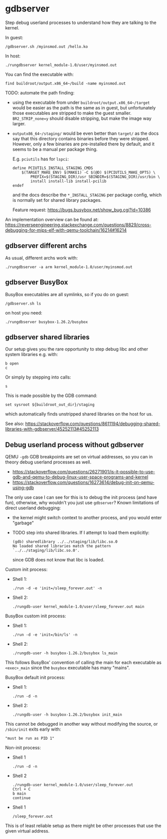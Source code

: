 # gdbserver

Step debug userland processes to understand how they are talking to the kernel.

In guest:

    /gdbserver.sh /myinsmod.out /hello.ko

In host:

    ./rungdbserver kernel_module-1.0/user/myinsmod.out

You can find the executable with:

    find buildroot/output.x86_64~/build -name myinsmod.out

TODO: automate the path finding:

-   using the executable from under `buildroot/output.x86_64~/target` would be easier as the path is the same as in guest, but unfortunately those executables are stripped to make the guest smaller. `BR2_STRIP_none=y` should disable stripping, but make the image way larger.

-   `outputx86_64~/staging/` would be even better than `target/` as the docs say that this directory contains binaries before they were stripped. However, only a few binaries are pre-installed there by default, and it seems to be a manual per package thing.

    E.g. `pciutils` has for `lspci`:

        define PCIUTILS_INSTALL_STAGING_CMDS
            $(TARGET_MAKE_ENV) $(MAKE1) -C $(@D) $(PCIUTILS_MAKE_OPTS) \
                PREFIX=$(STAGING_DIR)/usr SBINDIR=$(STAGING_DIR)/usr/bin \
                install install-lib install-pcilib
        endef

    and the docs describe the `*_INSTALL_STAGING` per package config, which is normally set for shared library packages.

    Feature request: <https://bugs.busybox.net/show_bug.cgi?id=10386>

An implementation overview can be found at: <https://reverseengineering.stackexchange.com/questions/8829/cross-debugging-for-mips-elf-with-qemu-toolchain/16214#16214>

## gdbserver different archs

As usual, different archs work with:

    ./rungdbserver -a arm kernel_module-1.0/user/myinsmod.out

## gdbserver BusyBox

BusyBox executables are all symlinks, so if you do on guest:

    /gdbserver.sh ls

on host you need:

    ./rungdbserver busybox-1.26.2/busybox

## gdbserver shared libraries

Our setup gives you the rare opportunity to step debug libc and other system libraries e.g. with:

    b open
    c

Or simply by stepping into calls:

    s

This is made possible by the GDB command:

    set sysroot ${buildroot_out_dir}/staging

which automatically finds unstripped shared libraries on the host for us.

See also: <https://stackoverflow.com/questions/8611194/debugging-shared-libraries-with-gdbserver/45252113#45252113>

## Debug userland process without gdbserver

QEMU `-gdb` GDB breakpoints are set on virtual addresses, so you can in theory debug userland processes as well.

- <https://stackoverflow.com/questions/26271901/is-it-possible-to-use-gdb-and-qemu-to-debug-linux-user-space-programs-and-kernel>
- <https://stackoverflow.com/questions/16273614/debug-init-on-qemu-using-gdb>

The only use case I can see for this is to debug the init process (and have fun), otherwise, why wouldn't you just use `gdbserver`? Known limitations of direct userland debugging:

-   the kernel might switch context to another process, and you would enter "garbage"

-   TODO step into shared libraries. If I attempt to load them explicitly:

        (gdb) sharedlibrary ../../staging/lib/libc.so.0
        No loaded shared libraries match the pattern `../../staging/lib/libc.so.0'.

    since GDB does not know that libc is loaded.

Custom init process:

-   Shell 1:

        ./run -d -e 'init=/sleep_forever.out' -n

-   Shell 2:

        ./rungdb-user kernel_module-1.0/user/sleep_forever.out main

BusyBox custom init process:

-   Shell 1:

        ./run -d -e 'init=/bin/ls' -n

-   Shell 2:

        ./rungdb-user -h busybox-1.26.2/busybox ls_main

This follows BusyBox' convention of calling the main for each executable as `<exec>_main` since the `busybox` executable has many "mains".

BusyBox default init process:

-   Shell 1:

        ./run -d -n

-   Shell 2:

        ./rungdb-user -h busybox-1.26.2/busybox init_main

This cannot be debugged in another way without modifying the source, or `/sbin/init` exits early with:

    "must be run as PID 1"

Non-init process:

-   Shell 1

        ./run -d -n

-   Shell 2

        ./rungdb-user kernel_module-1.0/user/sleep_forever.out
        Ctrl + C
        b main
        continue

-   Shell 1

        /sleep_forever.out

This is of least reliable setup as there might be other processes that use the given virtual address.

